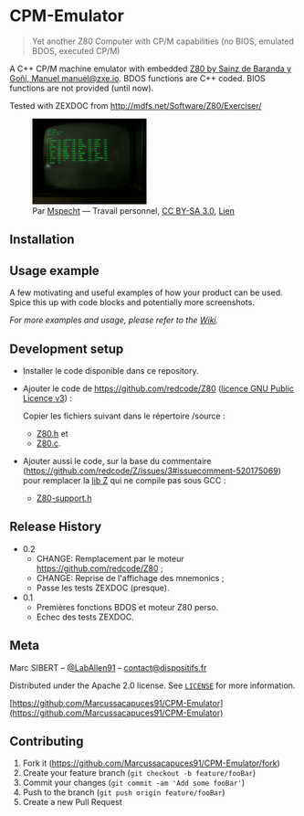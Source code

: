 # CPM-Emulator
> Yet another Z80 Computer with CP/M capabilities (no BIOS, emulated BDOS, executed CP/M)

<!--
[![NPM Version][npm-image]][npm-url]
[![Build Status][travis-image]][travis-url]
[![Downloads Stats][npm-downloads]][npm-url]
-->

A C++ CP/M machine emulator with embedded [Z80 by Sainz de Baranda y Goñi, Manuel <manuel@zxe.io>](https://github.com/redcode/Z80). BDOS functions are C++ coded. BIOS functions are not provided (until now).

Tested with ZEXDOC from http://mdfs.net/Software/Z80/Exerciser/

<figure>
  <img src="CPM_2-2.jpg" alt="CPM 2.2 screenshot" width="400px" style="width:200px;"/>
  <figcaption>Par <a href="//commons.wikimedia.org/wiki/User:Mspecht" title="User:Mspecht">Mspecht</a> — <span class="int-own-work" lang="fr">Travail personnel</span>, <a href="https://creativecommons.org/licenses/by-sa/3.0" title="Creative Commons Attribution-Share Alike 3.0">CC BY-SA 3.0</a>, <a href="https://commons.wikimedia.org/w/index.php?curid=16374288">Lien</a></figcaption>
</figure>
  
## Installation

<!--
OS X & Linux:

```sh
npm install my-crazy-module --save
```

Windows:

```sh
edit autoexec.bat
```
-->

## Usage example

A few motivating and useful examples of how your product can be used. Spice this up with code blocks and potentially more screenshots.

_For more examples and usage, please refer to the [Wiki][wiki]._

## Development setup

* Installer le code disponible dans ce repository. 
* Ajouter le code de https://github.com/redcode/Z80 ([licence GNU Public Licence v3](http://www.gnu.org/copyleft/gpl.html)) :

  Copier les fichiers suivant dans le répertoire /source :
    * [Z80.h](https://github.com/redcode/Z80/blob/master/API/emulation/CPU/Z80.h) et 
    * [Z80.c](https://github.com/redcode/Z80/blob/master/sources/Z80.c).

* Ajouter aussi le code, sur la base du commentaire (https://github.com/redcode/Z/issues/3#issuecomment-520175069) pour remplacer la [lib Z](https://github.com/redcode/Z) qui ne compile pas sous GCC :
    * [Z80-support.h](https://github.com/simonowen/tilemap/blob/master/Z80-support.h)

<!--
```sh
make install
npm test
```
-->

## Release History

* 0.2
    * CHANGE: Remplacement par le moteur https://github.com/redcode/Z80 ;
    * CHANGE: Reprise de l'affichage des mnemonics ;
    * Passe les tests ZEXDOC (presque).
* 0.1
    * Premières fonctions BDOS et moteur Z80 perso.
    * Echec des tests ZEXDOC.

## Meta

Marc SIBERT – [@LabAllen91](https://twitter.com/LabAllen91) – contact@dispositifs.fr

Distributed under the Apache 2.0 license. See [``LICENSE``](https://github.com/Marcussacapuces91/CPM-Emulator/blob/main/LICENSE) for more information.

[https://github.com/Marcussacapuces91/CPM-Emulator](https://github.com/Marcussacapuces91/CPM-Emulator)

## Contributing

1. Fork it (<https://github.com/Marcussacapuces91/CPM-Emulator/fork>)
2. Create your feature branch (`git checkout -b feature/fooBar`)
3. Commit your changes (`git commit -am 'Add some fooBar'`)
4. Push to the branch (`git push origin feature/fooBar`)
5. Create a new Pull Request

<!-- Markdown link & img dfn's -->
[npm-image]: https://img.shields.io/npm/v/datadog-metrics.svg?style=flat-square
[npm-url]: https://npmjs.org/package/datadog-metrics
[npm-downloads]: https://img.shields.io/npm/dm/datadog-metrics.svg?style=flat-square
[travis-image]: https://img.shields.io/travis/dbader/node-datadog-metrics/master.svg?style=flat-square
[travis-url]: https://travis-ci.org/dbader/node-datadog-metrics
[wiki]: https://github.com/yourname/yourproject/wiki
